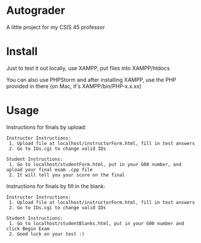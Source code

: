 # Autograder
A little project for my CSIS 45 professor

# Install

Just to test it out locally, use XAMPP, put files into XAMPP/htdocs

You can also use PHPStorm and after installing XAMPP, use the PHP provided in there (on Mac, it's XAMPP/bin/PHP-x.x.xx)

# Usage

Instructions for finals by upload:
    
    Instructor Instructions:
     1. Upload file at localhost/instructorForm.html, fill in test answers
     2. Go to IDs.cgi to change valid IDs
     
    Student Instructions: 
     1. Go to localhost/studentForm.html, put in your G00 number, and upload your final exam .cpp file
     2. It will tell you your score on the final 

Instructions for finals by fill in the blank:

    Instructor Instructions:
     1. Upload file at localhost/instructorForm.html, fill in test answers
     2. Go to IDs.cgi to change valid IDs
    
    Student Instructions:
     1. Go to localhost/studentBlanks.html, put in your G00 number and click Begin Exam
     2. Good luck on your test :)
    
          
